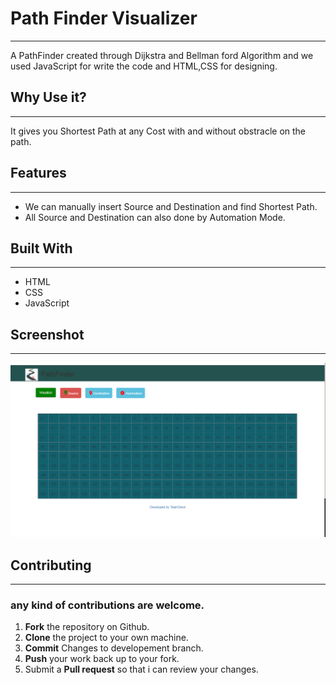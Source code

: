 ﻿#  Path Finder Visualizer
***
A PathFinder created through Dijkstra and Bellman ford Algorithm and we used JavaScript for write the code and HTML,CSS for designing.

##  Why Use it?
---
It gives you Shortest Path at any Cost with and without obstracle on the path.
##  Features
---
*  We can manually insert Source and Destination and find Shortest Path.
*  All Source and Destination can also done by Automation Mode.
##  Built With
***
*  HTML
*  CSS
*  JavaScript
##  Screenshot
***

![Front Page](https://github.com/XSarthakJain/PathFinder/blob/assets/Path.png)
##  Contributing
***
###  any kind of contributions are welcome.
1.  **Fork** the repository on Github.
2.  **Clone** the project to your own machine.
3.  **Commit** Changes to developement branch.
4.  **Push** your work back up to your fork.
5.  Submit a **Pull request** so that i can review your changes.
